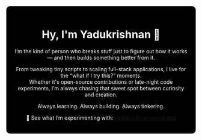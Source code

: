 <div align="center" style="background-color:#000000; color:#ffffff; padding: 20px; border-radius: 10px;">

# Hy, I'm Yadukrishnan 👋

I’m the kind of person who breaks stuff just to figure out how it works — and then builds something better from it.

From tweaking tiny scripts to scaling full-stack applications, I live for the “what if I try this?” moments.  
Whether it's open-source contributions or late-night code experiments, I’m always chasing that sweet spot between curiosity and creation.

Always learning. Always building. Always tinkering.

🔗 See what I’m experimenting with: [yadukrishnan.vercel.app](https://yadukrishnan.vercel.app)

</div>
